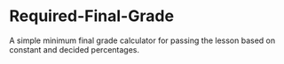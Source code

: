 # Required-Final-Grade
A simple minimum final grade calculator for passing the lesson based on constant and decided percentages.
